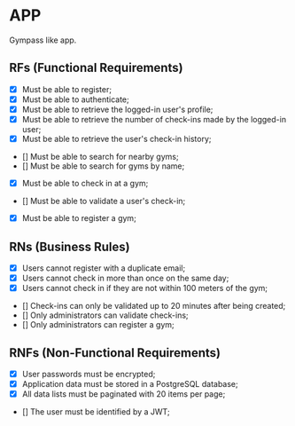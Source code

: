 # APP

Gympass like app.

## RFs (Functional Requirements)

- [x] Must be able to register;
- [x] Must be able to authenticate;
- [x] Must be able to retrieve the logged-in user's profile;
- [x] Must be able to retrieve the number of check-ins made by the logged-in user;
- [x] Must be able to retrieve the user's check-in history;
- [] Must be able to search for nearby gyms;
- [] Must be able to search for gyms by name;
- [x] Must be able to check in at a gym;
- [] Must be able to validate a user's check-in;
- [x] Must be able to register a gym;

## RNs (Business Rules)

- [x] Users cannot register with a duplicate email;
- [x] Users cannot check in more than once on the same day;
- [x] Users cannot check in if they are not within 100 meters of the gym;
- [] Check-ins can only be validated up to 20 minutes after being created;
- [] Only administrators can validate check-ins;
- [] Only administrators can register a gym;

## RNFs (Non-Functional Requirements)

- [x] User passwords must be encrypted;
- [x] Application data must be stored in a PostgreSQL database;
- [x] All data lists must be paginated with 20 items per page;
- [] The user must be identified by a JWT;
